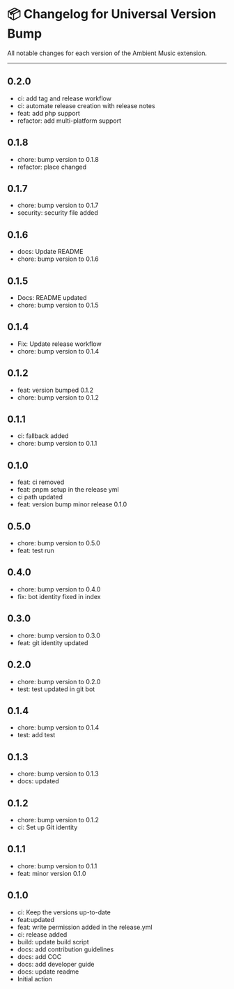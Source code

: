 # 📦 Changelog for Universal Version Bump

All notable changes for each version of the Ambient Music extension.

---

## 0.2.0

- ci: add tag and release workflow
- ci: automate release creation with release notes
- feat: add php support
- refactor: add multi-platform support

## 0.1.8

- chore: bump version to 0.1.8
- refactor: place changed

## 0.1.7

- chore: bump version to 0.1.7
- security: security file added

## 0.1.6

- docs: Update README
- chore: bump version to 0.1.6

## 0.1.5

- Docs: README updated
- chore: bump version to 0.1.5

## 0.1.4

- Fix: Update release workflow
- chore: bump version to 0.1.4

## 0.1.2

- feat: version bumped 0.1.2
- chore: bump version to 0.1.2

## 0.1.1

- ci: fallback added
- chore: bump version to 0.1.1

## 0.1.0

- feat: ci removed
- feat: pnpm setup in the release yml
- ci path updated
- feat: version bump minor release 0.1.0

## 0.5.0

- chore: bump version to 0.5.0
- feat: test run

## 0.4.0

- chore: bump version to 0.4.0
- fix: bot identity fixed in index

## 0.3.0

- chore: bump version to 0.3.0
- feat: git identity updated

## 0.2.0

- chore: bump version to 0.2.0
- test: test updated in git bot

## 0.1.4

- chore: bump version to 0.1.4
- test: add test

## 0.1.3

- chore: bump version to 0.1.3
- docs: updated

## 0.1.2

- chore: bump version to 0.1.2
- ci: Set up Git identity

## 0.1.1

- chore: bump version to 0.1.1
- feat: minor version 0.1.0

## 0.1.0

- ci: Keep the versions up-to-date
- feat:updated
- feat: write permission added in the release.yml
- ci: release added
- build: update build script
- docs: add contribution guidelines
- docs: add COC
- docs: add developer guide
- docs: update readme
- Initial action
